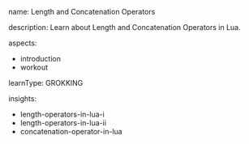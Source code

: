 name: Length and Concatenation Operators

description: Learn about Length and Concatenation Operators in Lua.

aspects:
  - introduction
  - workout

learnType: GROKKING

insights:
  - length-operators-in-lua-i
  - length-operators-in-lua-ii
  - concatenation-operator-in-lua
